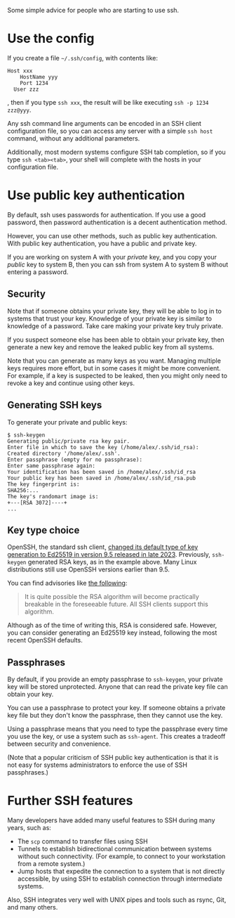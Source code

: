 Some simple advice for people who are starting to use ssh.

# Use the config

If you create a file `~/.ssh/config`, with contents like:

```
Host xxx
	HostName yyy
	Port 1234
  User zzz
```

, then if you type `ssh xxx`, the result will be like executing `ssh -p 1234 zzz@yyy`.

Any ssh command line arguments can be encoded in an SSH client configuration file, so you can access any server with a simple `ssh host` command, without any additional parameters.

Additionally, most modern systems configure SSH tab completion, so if you type `ssh <tab><tab>`, your shell will complete with the hosts in your configuration file.

# Use public key authentication

By default, ssh uses passwords for authentication.
If you use a good password, then password authentication is a decent authentication method.

However, you can use other methods, such as public key authentication.
With public key authentication, you have a public and private key.

If you are working on system A with your *private* key, and you copy your *public* key to system B, then you can ssh from system A to system B without entering a password.

## Security

Note that if someone obtains your private key, they will be able to log in to systems that trust your key.
Knowledge of your private key is similar to knowledge of a password.
Take care making your private key truly private.

If you suspect someone else has been able to obtain your private key, then generate a new key and remove the leaked public key from all systems.

Note that you can generate as many keys as you want.
Managing multiple keys requires more effort, but in some cases it might be more convenient.
For example, if a key is suspected to be leaked, then you might only need to revoke a key and continue using other keys.

## Generating SSH keys

To generate your private and public keys:

```
$ ssh-keygen
Generating public/private rsa key pair.
Enter file in which to save the key (/home/alex/.ssh/id_rsa): 
Created directory '/home/alex/.ssh'.
Enter passphrase (empty for no passphrase): 
Enter same passphrase again: 
Your identification has been saved in /home/alex/.ssh/id_rsa
Your public key has been saved in /home/alex/.ssh/id_rsa.pub
The key fingerprint is:
SHA256:...
The key's randomart image is:
+---[RSA 3072]----+
...
```

## Key type choice

OpenSSH, the standard ssh client, [changed its default type of key generation to Ed25519 in version 9.5 released in late 2023](https://www.openssh.com/txt/release-9.5).
Previously, `ssh-keygen` generated RSA keys, as in the example above.
Many Linux distributions still use OpenSSH versions earlier than 9.5.

You can find advisories like [the following](https://www.ssh.com/academy/ssh/keygen):

> It is quite possible the RSA algorithm will become practically breakable in the foreseeable future. All SSH clients support this algorithm.

Although as of the time of writing this, RSA is considered safe.
However, you can consider generating an Ed25519 key instead, following the most recent OpenSSH defaults.

## Passphrases

By default, if you provide an empty passphrase to `ssh-keygen`, your private key will be stored unprotected.
Anyone that can read the private key file can obtain your key.

You can use a passphrase to protect your key.
If someone obtains a private key file but they don't know the passphrase, then they cannot use the key.

Using a passphrase means that you need to type the passphrase every time you use the key, or use a system such as `ssh-agent`.
This creates a tradeoff between security and convenience.

(Note that a popular criticism of SSH public key authentication is that it is not easy for systems administrators to enforce the use of SSH passphrases.)

# Further SSH features

Many developers have added many useful features to SSH during many years, such as:

* The `scp` command to transfer files using SSH
* Tunnels to establish bidirectional communication between systems without such connectivity.
  (For example, to connect to your workstation from a remote system.)
* Jump hosts that expedite the connection to a system that is not directly accessible, by using SSH to establish connection through intermediate systems.

Also, SSH integrates very well with UNIX pipes and tools such as rsync, Git, and many others.
